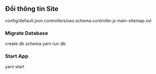 ## Đổi thông tin Site

config/default.json
controllers/seo.schema.controller.js
main-sitemap.xsl

### Migrate Database

create db schema
yarn run db

### Start App

yarn start
